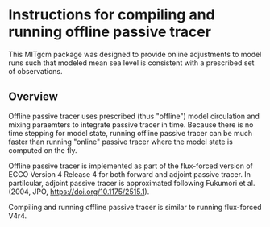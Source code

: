 # Instructions for compiling and running offline passive tracer
This MITgcm package was designed to provide online adjustments to model runs such that modeled mean sea level is consistent with a prescribed set of observations.

## Overview
Offline passive tracer uses prescribed (thus "offline") model circulation and mixing paraemters to integrate passive tracer in time. Because there is no time stepping for model state, running offline passive tracer can be much faster than running "online" passive tracer where the model state is computed on the fly. 
  
Offline passive tracer is implemented as part of the flux-forced version of ECCO Version 4 Release 4 for both forward and adjoint passive tracer. In partilcular, adjoint passive tracer is approximated following Fukumori et al. (2004, JPO, https://doi.org/10.1175/2515.1).

Compiling and running offline passive tracer is similar to running flux-forced V4r4. 
